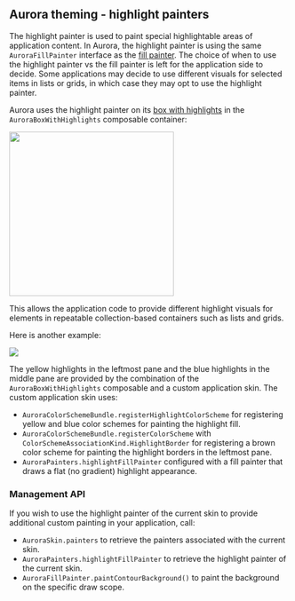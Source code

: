 ## Aurora theming - highlight painters

The highlight painter is used to paint special highlightable areas of application content. In Aurora, the highlight painter is using the same `AuroraFillPainter` interface as the [fill painter](fill.md). The choice of when to use the highlight painter vs the fill painter is left for the application side to decide. Some applications may decide to use different visuals for selected items in lists or grids, in which case they may opt to use the highlight painter.

Aurora uses the highlight painter on its [box with highlights](../component/BoxWithHighlights.md) in the `AuroraBoxWithHighlights` composable container:

<img src="https://raw.githubusercontent.com/kirill-grouchnikov/aurora/icicle/docs/images/component/walkthrough/box-with-highlights.png" width="296" border=0/>

This allows the application code to provide different highlight visuals for elements in repeatable collection-based containers such as lists and grids.

Here is another example:

<img src="https://raw.githubusercontent.com/kirill-grouchnikov/aurora/icicle/docs/images/theming/painters/highlight/highlights.png" border=0/>

The yellow highlights in the leftmost pane and the blue highlights in the middle pane are provided by the combination of the `AuroraBoxWithHighlights` composable and a custom application skin. The custom application skin uses:

* `AuroraColorSchemeBundle.registerHighlightColorScheme` for registering yellow and blue color schemes for painting the highlight fill.
* `AuroraColorSchemeBundle.registerColorScheme` with `ColorSchemeAssociationKind.HighlightBorder` for registering a brown color scheme for painting the highlight borders in the leftmost pane.
* `AuroraPainters.highlightFillPainter` configured with a fill painter that draws a flat (no gradient) highlight appearance.


### Management API

If you wish to use the highlight painter of the current skin to provide additional custom painting in your application, call:

* `AuroraSkin.painters` to retrieve the painters associated with the current skin.
* `AuroraPainters.highlightFillPainter` to retrieve the highlight painter of the current skin.
* `AuroraFillPainter.paintContourBackground()` to paint the background on the specific draw scope.
